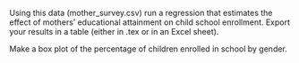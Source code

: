 Using this data (mother_survey.csv) run a regression that estimates the effect of mothers’ educational attainment on child school enrollment. Export your results in a table (either in .tex or in an Excel sheet). 

Make a box plot of the percentage of children enrolled in school by gender.
